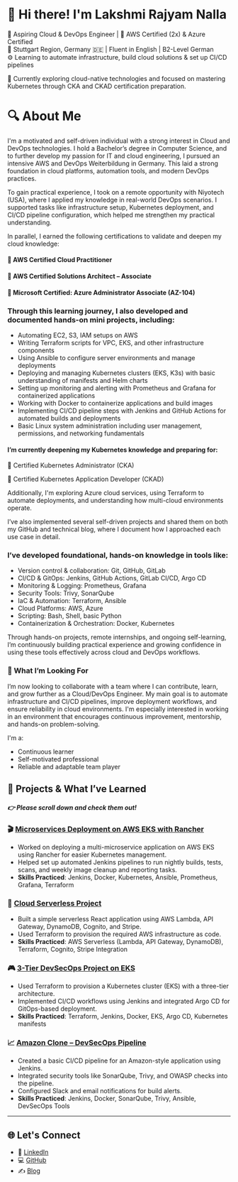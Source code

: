 # 👋 Hi there! I'm Lakshmi Rajyam Nalla


🎯 Aspiring Cloud & DevOps Engineer | 🏅 AWS Certified (2x) & Azure Certified  
📍 Stuttgart Region, Germany 🇩🇪 | Fluent in English | B2-Level German  
⚙️ Learning to automate infrastructure, build cloud solutions & set up CI/CD pipelines

🔄 Currently exploring cloud-native technologies and focused on mastering Kubernetes through 
    CKA and CKAD certification preparation.

# 🔍 About Me

I'm a motivated and self-driven individual with a strong interest in Cloud and DevOps technologies. I hold a Bachelor’s degree in Computer Science, and to further develop my passion for IT and cloud engineering, I pursued an intensive AWS and DevOps Weiterbildung in Germany. This laid a strong foundation in cloud platforms, automation tools, and modern DevOps practices.

To gain practical experience, I took on a remote opportunity with Niyotech (USA), where I applied my knowledge in real-world DevOps scenarios. I supported tasks like infrastructure setup, Kubernetes deployment, and CI/CD pipeline configuration, which helped me strengthen my practical understanding.

In parallel, I earned the following certifications to validate and deepen my cloud knowledge:

#### 🏅 AWS Certified Cloud Practitioner

#### 🏅 AWS Certified Solutions Architect – Associate

#### 🏅 Microsoft Certified: Azure Administrator Associate (AZ-104)

### Through this learning journey, I also developed and documented hands-on mini projects, including:

- Automating EC2, S3, IAM setups on AWS
- Writing Terraform scripts for VPC, EKS, and other infrastructure components
- Using Ansible to configure server environments and manage deployments
- Deploying and managing Kubernetes clusters (EKS, K3s) with basic understanding of manifests and Helm charts
- Setting up monitoring and alerting with Prometheus and Grafana for containerized applications
- Working with Docker to containerize applications and build images
- Implementing CI/CD pipeline steps with Jenkins and GitHub Actions for automated builds and deployments
- Basic Linux system administration including user management, permissions, and networking fundamentals

#### I’m currently deepening my Kubernetes knowledge and preparing for:

📘 Certified Kubernetes Administrator (CKA)

📘 Certified Kubernetes Application Developer (CKAD)

Additionally, I'm exploring Azure cloud services, using Terraform to automate deployments, and understanding how multi-cloud environments operate.

I’ve also implemented several self-driven projects and shared them on both my GitHub and technical blog, where I document how I approached each use case in detail.

### I’ve developed foundational, hands-on knowledge in tools like:

- Version control & collaboration: Git, GitHub, GitLab
- CI/CD & GitOps: Jenkins, GitHub Actions, GitLab CI/CD, Argo CD
- Monitoring & Logging: Prometheus, Grafana
- Security Tools: Trivy, SonarQube
- IaC & Automation: Terraform, Ansible
- Cloud Platforms: AWS, Azure
- Scripting: Bash, Shell, basic Python
- Containerization & Orchestration: Docker, Kubernetes 

Through hands-on projects, remote internships, and ongoing self-learning, I’m continuously building practical experience and growing confidence in using these tools effectively across cloud and DevOps workflows.

### 🤝 What I’m Looking For

I’m now looking to collaborate with a team where I can contribute, learn, and grow further as a Cloud/DevOps Engineer. My main goal is to automate infrastructure and CI/CD pipelines, improve deployment workflows, and ensure reliability in cloud environments. I'm especially interested in working in an environment that encourages continuous improvement, mentorship, and hands-on problem-solving.

I'm a:
-  Continuous learner
-  Self-motivated professional
-  Reliable and adaptable team player

## 🔨 Projects & What I’ve Learned

##### 👉 Please scroll down and check them out!

### 🎬 [Microservices Deployment on AWS EKS with Rancher](https://github.com/Nalla06/Microservices-deploy-EKS-Rancher.git)
- Worked on deploying a multi-microservice application on AWS EKS using Rancher for easier Kubernetes management.
- Helped set up automated Jenkins pipelines to run nightly builds, tests, scans, and weekly image cleanup and reporting tasks.
- **Skills Practiced**: Jenkins, Docker, Kubernetes, Ansible, Prometheus, Grafana, Terraform

### 🛒 [Cloud Serverless Project](https://github.com/Nalla06/Cloud-Serverless-Project-Terraform.git)
- Built a simple serverless React application using AWS Lambda, API Gateway, DynamoDB, Cognito, and Stripe.
- Used Terraform to provision the required AWS infrastructure as code.
- **Skills Practiced**: AWS Serverless (Lambda, API Gateway, DynamoDB), Terraform, Cognito, Stripe Integration

### 🎮 [3-Tier DevSecOps Project on EKS](https://github.com/Nalla06/End-to-End-3-tier-DevSecops-Project.git)
- Used Terraform to provision a Kubernetes cluster (EKS) with a three-tier architecture.
- Implemented CI/CD workflows using Jenkins and integrated Argo CD for GitOps-based deployment.
- **Skills Practiced**: Terraform, Jenkins, Docker, EKS, Argo CD, Kubernetes manifests

### 📈 [Amazon Clone – DevSecOps Pipeline](https://github.com/Nalla06/amazon-clone-cicd-argo.git)
- Created a basic CI/CD pipeline for an Amazon-style application using Jenkins.
- Integrated security tools like SonarQube, Trivy, and OWASP checks into the pipeline.
- Configured Slack and email notifications for build alerts.
- **Skills Practiced**: Jenkins, Docker, SonarQube, Trivy, Ansible, DevSecOps Tools

---
## 🌐 Let's Connect

- 💼 [LinkedIn](https://www.linkedin.com/in/lakshmirajyam-nalla)
- 💻 [GitHub]( https://github.com/Nalla06)
- ✍️ [Blog](https://blog.nallalakshmirajyam.click)